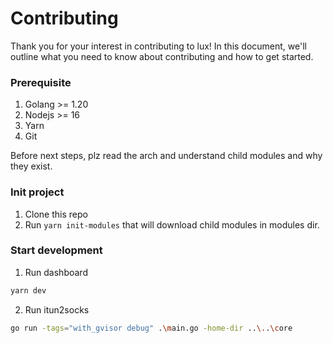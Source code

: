 # Contributing

Thank you for your interest in contributing to lux! In this document, we'll outline what you need to know about contributing and how to get started.


### Prerequisite
1. Golang >= 1.20
2. Nodejs >= 16
3. Yarn
4. Git

Before next steps, plz read the arch and understand child modules and why they exist.

### Init project
1. Clone this repo
2. Run `yarn init-modules` that will download child modules in modules dir.

### Start development
1. Run dashboard

```sh
yarn dev
```

2. Run itun2socks
```sh
go run -tags="with_gvisor debug" .\main.go -home-dir ..\..\core
```